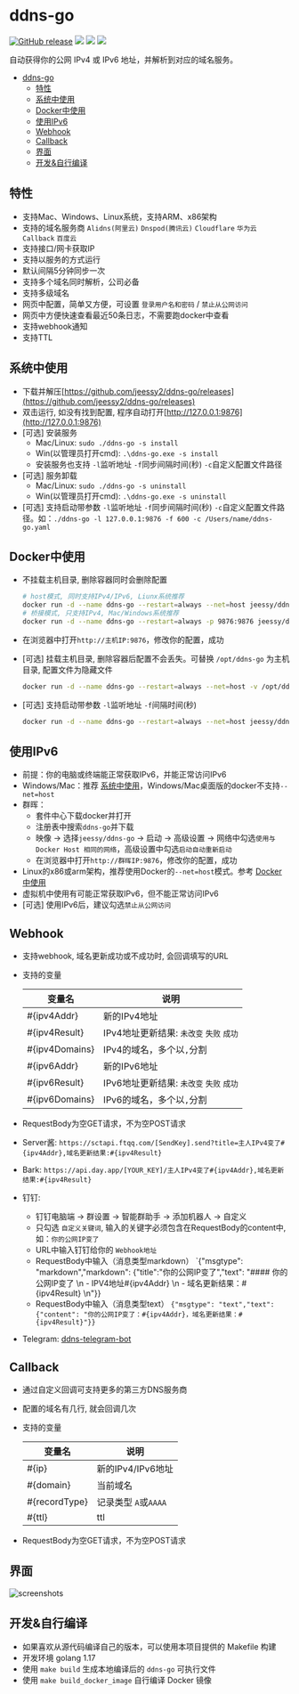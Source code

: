 # ddns-go

<a href="https://github.com/jeessy2/ddns-go/releases/latest"><img alt="GitHub release" src="https://img.shields.io/github/release/jeessy2/ddns-go.svg?logo=github&style=flat-square"></a> <img src=https://goreportcard.com/badge/github.com/jeessy2/ddns-go /> <img src=https://img.shields.io/docker/image-size/jeessy/ddns-go /> <img src=https://img.shields.io/docker/pulls/jeessy/ddns-go />

自动获得你的公网 IPv4 或 IPv6 地址，并解析到对应的域名服务。

<!-- TOC -->

- [ddns-go](#ddns-go)
  - [特性](#特性)
  - [系统中使用](#系统中使用)
  - [Docker中使用](#docker中使用)
  - [使用IPv6](#使用ipv6)
  - [Webhook](#webhook)
  - [Callback](#callback)
  - [界面](#界面)
  - [开发&自行编译](#开发自行编译)

<!-- /TOC -->

## 特性

- 支持Mac、Windows、Linux系统，支持ARM、x86架构
- 支持的域名服务商 `Alidns(阿里云)` `Dnspod(腾讯云)` `Cloudflare` `华为云` `Callback` `百度云`
- 支持接口/网卡获取IP
- 支持以服务的方式运行
- 默认间隔5分钟同步一次
- 支持多个域名同时解析，公司必备
- 支持多级域名
- 网页中配置，简单又方便，可设置 `登录用户名和密码` / `禁止从公网访问`
- 网页中方便快速查看最近50条日志，不需要跑docker中查看
- 支持webhook通知
- 支持TTL

## 系统中使用

- 下载并解压[https://github.com/jeessy2/ddns-go/releases](https://github.com/jeessy2/ddns-go/releases)
- 双击运行, 如没有找到配置, 程序自动打开[http://127.0.0.1:9876](http://127.0.0.1:9876)
- [可选] 安装服务
  - Mac/Linux: `sudo ./ddns-go -s install`
  - Win(以管理员打开cmd): `.\ddns-go.exe -s install`
  - 安装服务也支持 `-l`监听地址 `-f`同步间隔时间(秒) `-c`自定义配置文件路径
- [可选] 服务卸载
  - Mac/Linux: `sudo ./ddns-go -s uninstall`
  - Win(以管理员打开cmd): `.\ddns-go.exe -s uninstall`
- [可选] 支持启动带参数 `-l`监听地址 `-f`同步间隔时间(秒) `-c`自定义配置文件路径。如：`./ddns-go -l 127.0.0.1:9876 -f 600 -c /Users/name/ddns-go.yaml`

## Docker中使用

- 不挂载主机目录, 删除容器同时会删除配置

  ```bash
  # host模式, 同时支持IPv4/IPv6, Liunx系统推荐
  docker run -d --name ddns-go --restart=always --net=host jeessy/ddns-go
  # 桥接模式, 只支持IPv4, Mac/Windows系统推荐
  docker run -d --name ddns-go --restart=always -p 9876:9876 jeessy/ddns-go
  ```

- 在浏览器中打开`http://主机IP:9876`，修改你的配置，成功
- [可选] 挂载主机目录, 删除容器后配置不会丢失。可替换 `/opt/ddns-go` 为主机目录, 配置文件为隐藏文件

  ```bash
  docker run -d --name ddns-go --restart=always --net=host -v /opt/ddns-go:/root jeessy/ddns-go
  ```

- [可选] 支持启动带参数 `-l`监听地址 `-f`间隔时间(秒)

  ```bash
  docker run -d --name ddns-go --restart=always --net=host jeessy/ddns-go -l :9877 -f 600
  ```

## 使用IPv6

- 前提：你的电脑或终端能正常获取IPv6，并能正常访问IPv6
- Windows/Mac：推荐 [系统中使用](#系统中使用)，Windows/Mac桌面版的docker不支持`--net=host`
- 群晖：
  - 套件中心下载docker并打开
  - 注册表中搜索`ddns-go`并下载
  - 映像 -> 选择`jeessy/ddns-go` -> 启动 -> 高级设置 -> 网络中勾选`使用与 Docker Host 相同的网络`，高级设置中勾选`启动自动重新启动`
  - 在浏览器中打开`http://群晖IP:9876`，修改你的配置，成功
- Linux的x86或arm架构，推荐使用Docker的`--net=host`模式。参考 [Docker中使用](#Docker中使用)
- 虚拟机中使用有可能正常获取IPv6，但不能正常访问IPv6
- [可选] 使用IPv6后，建议勾选`禁止从公网访问`

## Webhook

- 支持webhook, 域名更新成功或不成功时, 会回调填写的URL
- 支持的变量

  |  变量名   | 说明  |
  |  ----  | ----  |
  | #{ipv4Addr}  | 新的IPv4地址 |
  | #{ipv4Result}  | IPv4地址更新结果: `未改变` `失败` `成功`|
  | #{ipv4Domains}  | IPv4的域名，多个以`,`分割 |
  | #{ipv6Addr}  | 新的IPv6地址 |
  | #{ipv6Result}  | IPv6地址更新结果: `未改变` `失败` `成功`|
  | #{ipv6Domains}  | IPv6的域名，多个以`,`分割 |

- RequestBody为空GET请求，不为空POST请求
- Server酱: `https://sctapi.ftqq.com/[SendKey].send?title=主人IPv4变了#{ipv4Addr},域名更新结果:#{ipv4Result}`
- Bark: `https://api.day.app/[YOUR_KEY]/主人IPv4变了#{ipv4Addr},域名更新结果:#{ipv4Result}`
- 钉钉:
  - 钉钉电脑端 -> 群设置 -> 智能群助手 -> 添加机器人 -> 自定义
  - 只勾选 `自定义关键词`, 输入的关键字必须包含在RequestBody的content中, 如：`你的公网IP变了`
  - URL中输入钉钉给你的 `Webhook地址`
  - RequestBody中输入（消息类型markdown） `{"msgtype": "markdown","markdown": {"title":"你的公网IP变了","text": "#### 你的公网IP变了 \n - IPV4地址#{ipv4Addr} \n - 域名更新结果：#{ipv4Result} \n"}}
  - RequestBody中输入（消息类型text） `{"msgtype": "text","text": {"content": "你的公网IP变了：#{ipv4Addr}，域名更新结果：#{ipv4Result}"}}`
- Telegram: [ddns-telegram-bot](https://github.com/WingLim/ddns-telegram-bot)

## Callback

- 通过自定义回调可支持更多的第三方DNS服务商
- 配置的域名有几行, 就会回调几次
- 支持的变量

  |  变量名   | 说明  |
  |  ----  | ----  |
  | #{ip}  | 新的IPv4/IPv6地址 |
  | #{domain}  | 当前域名 |
  | #{recordType}  | 记录类型 `A`或`AAAA` |
  | #{ttl}  | ttl |
- RequestBody为空GET请求，不为空POST请求

## 界面

![screenshots](https://raw.githubusercontent.com/jeessy2/ddns-go/master/ddns-web.png)

## 开发&自行编译

- 如果喜欢从源代码编译自己的版本，可以使用本项目提供的 Makefile 构建
- 开发环境 golang 1.17
- 使用 `make build` 生成本地编译后的 `ddns-go` 可执行文件
- 使用 `make build_docker_image` 自行编译 Docker 镜像

